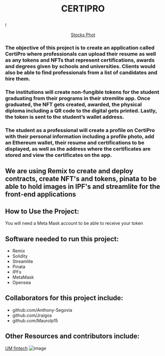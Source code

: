 # <p align="center"> **CERTIPRO**


! <p align="center"> [Stocks Phot](https://hightechpros.com/wp-content/uploads/2014/04/top-750x375.png)


### The objective of this project is to create an application called CertiPro where professionals can upload their resume as well as any tokens and NFTs that represent certifications, awards and degrees given by schools and universities. Clients would also be able to find professionals from a list of candidates and hire them. 

### The institutions will create non-fungible tokens for the student graduating from their programs in their stremlite app. Once graduated, the NFT gets created, awarded, the physical diploma including a QR code to the digital gets printed. Lastly, the token is sent to the student’s wallet address.

### The student as a professional will create a profile on CertiPro with their personal information including a profile photo, add an Ethereum wallet, their resume and certifications to be displayed, as well as the address where the certificates are stored and view the certificates on the app.



 
## We are using Remix to create and deploy contracts, create NFT's and tokens, pinata to be able to hold images in IPF's and streamlite for the front-end applications


## How to Use the Project:
You will need a Meta Mask account to be able to receive your token 
   
   
## Software needed to run this project:
* Remix
* Solidity
* Streamlite
* Pinata
* IPFs
* MetaMask
* Opensea

  
## Collaborators for this project include:   
* github.com/Anthony-Segovia
* github.com/Jraigos
* github.com/Maurolp15

  
## Other Resources and contributors include:  
[UM fintech](https://bootcamp.miami.edu/fintech/)
![image](https://user-images.githubusercontent.com/95111131/172013777-861e5d26-71c4-4f18-bf55-11ce8b729215.png)
